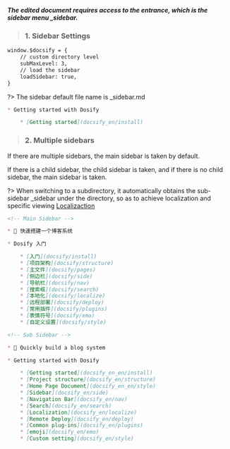 <!-- 侧边栏 -->

***The edited document requires access to the entrance, which is the sidebar menu _sidebar.***

> ### 1. Sidebar Settings


```index.html
window.$docsify = {
    // custom directory level
    subMaxLevel: 3,
    // load the sidebar
    loadSidebar: true,
}
```

?> The sidebar default file name is _sidebar.md


```docsifyBlog/_sidebar.md 
* Getting started with Dosify

    * [Getting started](docsify_en/install)
```

> ### 2. Multiple sidebars

If there are multiple sidebars, the main sidebar is taken by default.

If there is a child sidebar, the child sidebar is taken, and if there is no child sidebar, the main sidebar is taken.

?> When switching to a subdirectory, it automatically obtains the sub-sidebar _sidebar under the directory, so as to achieve localization and specific viewing [Localizaction](/docsify/localize)


```docsifyBlog/_sidebar.md
<!-- Main Sidebar -->

* 🌻 快速搭建一个博客系统

* Dosify 入门

    * [入门](docsify/install)
    * [项目架构](docsify/structure)
    * [主文件](docsify/pages)
    * [侧边栏](docsify/side)
    * [导航栏](docsify/nav)
    * [搜索框](docsify/search)
    * [本地化](docsify/localize)
    * [远程部署](docsify/deploy)
    * [常用插件](docsify/plugins)
    * [表情符号](docsify/emo)
    * [自定义设置](docsify/style)

```


```docsifyBlog/docsify_en/_sidebar.md
<!-- Sub Sidebar -->

* 🌻 Quickly build a blog system

* Getting started with Dosify

    * [Getting started](docsify_en_en/install)
    * [Project structure](docsify_en/structure)
    * [Home Page Document](docsify_en_en/style)
    * [Sidebar](docsify_en/side)
    * [Navigation Bar](docsify_en/nav)
    * [Search](docsify_en/search)
    * [Localization](docsify_en/localize)
    * [Remote Deploy](docsify_en/deploy)
    * [Common plug-ins](docsify_en/plugins)
    * [emoji](docsify_en/emo)
    * [Custom setting](docsify_en/style)
```